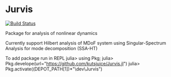 # Jurvis

[![Build Status](https://github.com/kutsjuice/Jurvis.jl/actions/workflows/CI.yml/badge.svg?branch=main)](https://github.com/kutsjuice/Jurvis.jl/actions/workflows/CI.yml?query=branch%3Amain)

Package for analysis of nonlinear dynamics

Currently support Hilbert analysis of MDoF system using Singular-Spectrum Analysis for mode decomposition (SSA-HT)

To add package run in REPL 
        julia> using Pkg;
        julia> Pkg.develope(url="https://github.com/kutsjuice/Jurvis.jl")
        julia> Pkg.activate((DEPOT_PATH[1])*"\\dev\\Jurvis")
